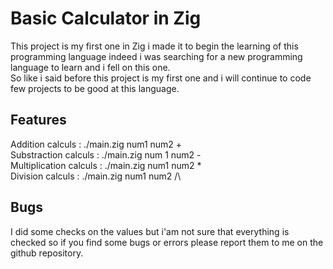 # Basic Calculator in Zig

This project is my first one in Zig i made it to begin the learning of this programming language indeed i was searching for a new programming language to learn and i fell on this one.\
So like i said before this project is my first one and i will continue to code few projects to be good at this language.

## Features

Addition calculs : ./main.zig num1 num2 +\
Substraction calculs : ./main.zig num 1 num2 -\
Multiplication calculs : ./main.zig num1 num2 *\
Division calculs : ./main.zig num1 num2 /\

## Bugs

I did some checks on the values but i'am not sure that everything is checked so if you find some bugs or errors please report them to me on the github repository.
